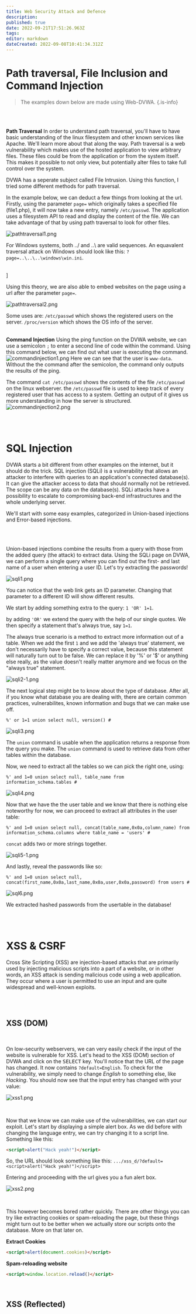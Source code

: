 ```yaml
---
title: Web Security Attack and Defence
description: 
published: true
date: 2022-09-21T17:51:26.963Z
tags: 
editor: markdown
dateCreated: 2022-09-08T10:41:34.312Z
---
```




# Path traversal, File Inclusion and Command Injection
> The examples down below are made using Web-DVWA.
{.is-info}

<br />
<br />

**Path Traversal**
In order to understand path traversal, you'll have to have basic understanding of the linux filesystem and other known services like Apache. We'll learn more about that along the way.
Path traversal is a web vulnerability which makes use of the hosted application to view arbitrary files. These files could be from the application or from the system itself. This makes it possible to not only view, but potentially alter files to take full control over the system.

DVWA has a seperate subject called File Intrusion. Using this function, I tried some different methods for path traversal. 

In the example below, we can deduct a few things from looking at the url. Firstly, using the parameter `page=` which originally takes a specified file (file1.php), it will now take a new entry, namely `/etc/passwd`. The application uses a filesystem API to read and display the content of the file. We can take advantage of that by using path traversal to look for other files.

![pathtraversal1.png](/bok/pathtraversal1.png)

For Windows systems, both ../ and ..\ are valid sequences. An equavalent traversal attack on Windows should look like this:
`?page=..\..\..\windows\win.ini`.

<br />]

Using this theory, we are also able to embed websites on the page using a url after the parameter `page=`.

![pathtraversal2.png](/bok/pathtraversal2.png)

Some uses are:
`/etc/passwd` which shows the registered users on the server.
`/proc/version` which shows the OS info of the server.
<br />
<br />




**Command Injection**
Using the ping function on the DVWA website, we can use a semicolon `;` to enter a second line of code within the command. Using this command below, we can find out what user is executing the command.
![commandinjection1.png](/bok/commandinjection1.png)
Here we can see that the user is `www-data`. Without the the command after the semicolon, the command only outputs the results of the ping.

The command `cat /etc/passwd` shows the contents of the file `/etc/passwd` on the linux webserver. the `/etc/passwd` file is used to keep track of every registered user that has access to a system. Getting an output of it gives us more understanding in how the server is structured.
![commandinjection2.png](/bok/commandinjection2.png)

<br />
<br />

# SQL Injection

DVWA starts a bit different from other examples on the internet, but it should do the trick. 
SQL injection (SQLi) is a vulnerability that allows an attacker to interfere with queries to an application's connected database(s). It can give the attacker access to data that should normally not be retrieved. The scope can be any data on the database(s). SQLi attacks have a possibility to escalate to compromising back-end infrastructures and the whole underlying server.

We'll start with some easy examples, categorized in Union-based injections and Error-based injections.

<br />
<br /> 

Union-based injections combine the results from a query with those from the added query (the attack) to extract data. 
Using the SQLi page on DVWA, we can perform a single query where you can find out the first- and last name of a user when entering a user ID. Let's try extracting the passwords!

![sqli1.png](/bok/sqli1.png)

You can notice that the web link gets an ID parameter. Changing that parameter to a different ID will show different results.

We start by adding something extra to the query:
`1 'OR' 1=1`.


by adding `'OR'` we extend the query with the help of our single quotes. We then specify a statement that's always true, say `1=1`. 

The always true scenario is a method to extract more information out of a table. 
When we add the first `1` and we add the 'always true' statement, we don't necessarily have to specify a correct value, because this statement will naturally turn out to be false. We can replace it by '%' or '$' or anything else really, as the value doesn't really matter anymore and we focus on the "always true" statement.

![sqli2-1.png](/bok/sqli2-1.png)
<br />

The next logical step might be to know about the type of database. After all, if you know what database you are dealing with, there are certain common practices, vulnerabilites, known information and bugs that we can make use off. 

`%' or 1=1 union select null, version() #`

![sqli3.png](/bok/sqli3.png)

The `union` command is usable when the application returns a response from the query you make. The `union` command is used to retrieve data from other tables within the database.

Now, we need to extract all the tables so we can pick the right one, using:

`%' and 1=0 union select null, table_name from information_schema.tables #`
<br />

![sqli4.png](/bok/sqli4.png)
<br />

Now that we have the the user table and we know that there is nothing else noteworthy for now, we can proceed to extract all attributes in the user table:

`%' and 1=0 union select null, concat(table_name,0x0a,column_name) from information_schema.columns where table_name = 'users' #`

`concat` adds two or more strings together.

![sqli5-1.png](/bok/sqli5-1.png)

And lastly, reveal the passwords like so:

`%' and 1=0 union select null, concat(first_name,0x0a,last_name,0x0a,user,0x0a,password) from users #`

![sql6.png](/bok/sql6.png)

We extracted hashed passwords from the usertable in the database!

<br />
<br />


# XSS & CSRF

Cross Site Scripting (XSS) are injection-based attacks that are primarily used by injecting malicious scripts into a part of a website, or in other words, an XSS attack is sending malicious code using a web application. They occur where a user is permitted to use an input and are quite widespread and well-known exploits.

<br />
<br />

## XSS (DOM)


<br />

On low-security webservers, we can very easily check if the input of the website is vulnerable for XSS. Let's head to the XSS (DOM) section of DVWA and click on the <kbd>SELECT</kbd> key. You'll notice that the URL of the page has changed. It now contains `?default=English`. To check for the vulnerability, we simply need to change *English* to something else, like *Hacking*.
You should now see that the input entry has changed with your value:

![xss1.png](/bok/xss1.png)

<br />

Now that we know we can make use of the vulnerabilities, we can start our exploit. Let's start by displaying a simple alert box. 
As we did before with changing the language entry, we can try changing it to a script line. Something like this:

```html
<script>alert("Hack yeah!")</script>
```

So, the URL should look something like this:
`.../xss_d/?default=<script>alert("Hack yeah!")</script>`

Entering and proceeding with the url gives you a fun alert box.

![xss2.png](/bok/xss2.png)

<br />

This however becomes bored rather quickly. There are other things you can try like extracting cookies or spam-reloading the page, but these things might turn out to be better when we actually store our scripts onto the database. More on that later on. 

**Extract Cookies**
```html
<script>alert(document.cookies)</script>
```


**Spam-reloading website**
```html
<script>window.location.reload()</script>
```

<br />

## XSS (Reflected)




<br />
<br />

